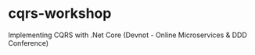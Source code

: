 # cqrs-workshop
Implementing CQRS with .Net Core  (Devnot - Online Microservices &amp; DDD Conference)
